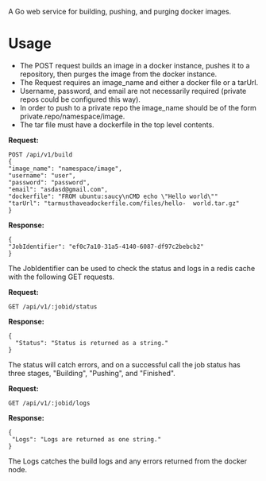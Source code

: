 A Go web service for building, pushing, and purging docker images.

# **Usage**

* The POST request builds an image in a docker instance, pushes it to a repository, then purges the image from the docker instance.  
* The Request requires an image_name and either a docker file or a tarUrl.  
* Username, password, and email are not necessarily required (private repos could be configured this way).  
* In order to push to a private repo the image_name should be of the form private.repo/namespace/image.  
* The tar file must have a dockerfile in the top level contents.

**Request:**

	POST /api/v1/build
	{
	"image_name": "namespace/image",
	"username": "user",
	"password": "password",
	"email": "asdasd@gmail.com",
	"dockerfile": "FROM ubuntu:saucy\nCMD echo \"Hello world\""
	"tarUrl": "tarmusthaveadockerfile.com/files/hello-	world.tar.gz"
	}

**Response:**

	{
	"JobIdentifier": "ef0c7a10-31a5-4140-6087-df97c2bebcb2"
	}

The JobIdentifier can be used to check the status and logs in a redis cache with the following GET requests.

**Request:**

	GET /api/v1/:jobid/status

**Response:**

	{
	  "Status": "Status is returned as a string."
	}

The status will catch errors, and on a successful call the job status has three stages, "Building", "Pushing", and "Finished".


**Request:**
	
	GET /api/v1/:jobid/logs

**Response:**
	
	{
 	 "Logs": "Logs are returned as one string."
	}
	
The Logs catches the build logs and any errors returned from the docker node.  
